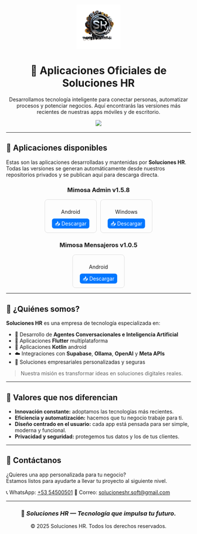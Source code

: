 <div align="center">
  <img src="https://raw.githubusercontent.com/SolucionesHR/Aplicaciones_Oficiales/main/assets/logo_solucioneshr.png" alt="Soluciones HR" width="120" />

  # 🚀 Aplicaciones Oficiales de **Soluciones HR**

  <p>
    Desarrollamos tecnología inteligente para conectar personas, automatizar procesos y potenciar negocios.  
    Aquí encontrarás las versiones más recientes de nuestras apps móviles y de escritorio.
  </p>

  <a href="mailto:solucioneshr.soft@gmail.com"><img src="https://img.shields.io/badge/📧%20Contáctanos-solucioneshr.soft@gmail.com-green?style=for-the-badge"></a>
</div>

---

## 📱 Aplicaciones disponibles

Estas son las aplicaciones desarrolladas y mantenidas por **Soluciones HR**.  
Todas las versiones se generan automáticamente desde nuestros repositorios privados y se publican aquí para descarga directa.


<div align='center'><h3>Mimosa Admin v1.5.8</h3><div style='display:flex;gap:10px;justify-content:center;flex-wrap:wrap;'><div style='border:1px solid #ddd;padding:10px;border-radius:8px;text-align:center;width:120px;'><p>Android</p><a href='apps/Mimosa_Admin/Android/Mimosa_Admin_Android_1.5.8.zip' style='background:#0077ff;color:white;padding:5px 8px;border-radius:6px;text-decoration:none;'>📥 Descargar</a></div><div style='border:1px solid #ddd;padding:10px;border-radius:8px;text-align:center;width:120px;'><p>Windows</p><a href='apps/Mimosa_Admin/Windows/Mimosa_Admin_Windows_1.5.8.zip' style='background:#0077ff;color:white;padding:5px 8px;border-radius:6px;text-decoration:none;'>📥 Descargar</a></div></div></div>

<div align='center'><h3>Mimosa Mensajeros v1.0.5</h3><div style='display:flex;gap:10px;justify-content:center;flex-wrap:wrap;'><div style='border:1px solid #ddd;padding:10px;border-radius:8px;text-align:center;width:120px;'><p>Android</p><a href='apps/Mimosa_Mensajeros/Android/Mimosa_Mensajeros_Android_1.0.5.apk' style='background:#0077ff;color:white;padding:5px 8px;border-radius:6px;text-decoration:none;'>📥 Descargar</a></div></div></div>

---

## 🧠 ¿Quiénes somos?

**Soluciones HR** es una empresa de tecnología especializada en:

- 🤖 Desarrollo de **Agentes Conversacionales e Inteligencia Artificial**
- 📲 Aplicaciones **Flutter** multiplataforma
- 📲 Aplicaciones **Kotlin** android
- ☁️ Integraciones con **Supabase**, **Ollama**, **OpenAI** y **Meta APIs**
- 🔐 Soluciones empresariales personalizadas y seguras

> Nuestra misión es transformar ideas en soluciones digitales reales.

---

## 🌟 Valores que nos diferencian

- **Innovación constante:** adoptamos las tecnologías más recientes.
- **Eficiencia y automatización:** hacemos que tu negocio trabaje para ti.
- **Diseño centrado en el usuario:** cada app está pensada para ser simple, moderna y funcional.
- **Privacidad y seguridad:** protegemos tus datos y los de tus clientes.

---

## 💬 Contáctanos

¿Quieres una app personalizada para tu negocio?  
Estamos listos para ayudarte a llevar tu proyecto al siguiente nivel.

📞 WhatsApp: [+53 54500501](https://wa.me/5354500501)
📧 Correo: [solucioneshr.soft@gmail.com](mailto:solucioneshr.soft@gmail.com)

---

<div align="center">

### 💙 *Soluciones HR — Tecnología que impulsa tu futuro.*

© 2025 Soluciones HR. Todos los derechos reservados.

</div>

